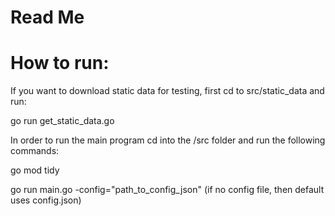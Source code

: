 # Read Me

# How to run:
If you want to download static data for testing, first cd to src/static_data and run:

go run get_static_data.go



In order to run the main program cd into the /src folder and run the following commands:


go mod tidy

go run main.go -config="path_to_config_json"
(if no config file, then default uses config.json)